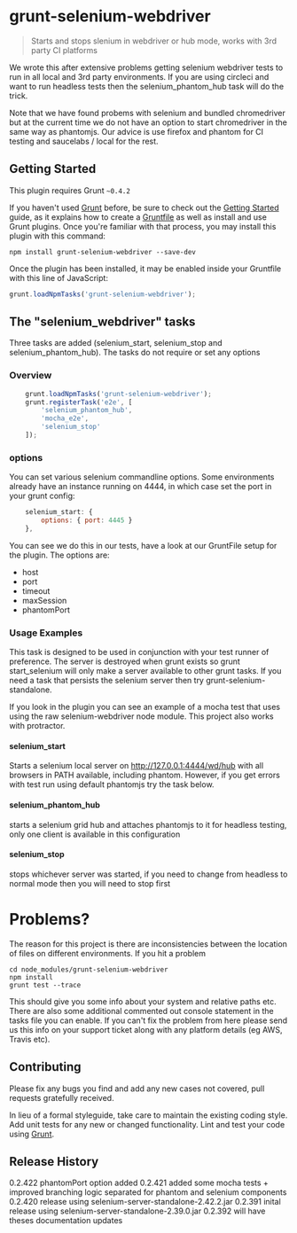 # grunt-selenium-webdriver

> Starts and stops slenium in webdriver or hub mode, works with 3rd party CI platforms

We wrote this after extensive problems getting selenium webdriver tests to run in all local and 3rd party environments. If you are using circleci and want to run headless tests then the selenium_phantom_hub task will do the trick.

Note that we have found probems with selenium and bundled chromedriver but at the current time we do not have an option to start chromedriver in the same way as phantomjs. Our advice is use firefox and phantom for CI testing and saucelabs / local for the rest.

## Getting Started
This plugin requires Grunt `~0.4.2`

If you haven't used [Grunt](http://gruntjs.com/) before, be sure to check out the [Getting Started](http://gruntjs.com/getting-started) guide, as it explains how to create a [Gruntfile](http://gruntjs.com/sample-gruntfile) as well as install and use Grunt plugins. Once you're familiar with that process, you may install this plugin with this command:

```shell
npm install grunt-selenium-webdriver --save-dev
```

Once the plugin has been installed, it may be enabled inside your Gruntfile with this line of JavaScript:

```js
grunt.loadNpmTasks('grunt-selenium-webdriver');
```

## The "selenium_webdriver" tasks

Three tasks are added (selenium_start, selenium_stop and selenium_phantom_hub). The tasks do not require or set any options

### Overview

```js
    grunt.loadNpmTasks('grunt-selenium-webdriver');
    grunt.registerTask('e2e', [
        'selenium_phantom_hub',
        'mocha_e2e',
        'selenium_stop'    
    ]);
```

### options

You can set various selenium commandline options. Some environments already have an instance running on 4444, in which case set the port in your grunt config:

```js
    selenium_start: {
        options: { port: 4445 }
    },
```

You can see we do this in our tests, have a look at our GruntFile setup for the plugin. The options are:

- host
- port
- timeout
- maxSession
- phantomPort

### Usage Examples

This task is designed to be used in conjunction with your test runner of preference. The server is destroyed when grunt exists so grunt start_selenium will only make a server available to other grunt tasks.
If you need a task that persists the selenium server then try grunt-selenium-standalone.

If you look in the plugin you can see an example of a mocha test that uses using the raw selenium-webdriver node module. This project also works with protractor.

#### selenium_start
Starts a selenium local server on http://127.0.0.1:4444/wd/hub with all browsers in PATH available, including phantom. However, if you get errors with test run using default phantomjs try the task below.
#### selenium_phantom_hub
starts a selenium grid hub and attaches phantomjs to it for headless testing, only one client is available in this configuration
#### selenium_stop
stops whichever server was started, if you need to change from headless to normal mode then you will need to stop first

# Problems?

The reason for this project is there are inconsistencies between the location of files on different environments. If you hit a problem

```
cd node_modules/grunt-selenium-webdriver
npm install
grunt test --trace
```

This should give you some info about your system and relative paths etc. There are also some additional commented out console statement in the tasks file you can enable. If you can't fix the problem from here please send us this info on your support ticket along with any platform details (eg AWS, Travis etc).

## Contributing

Please fix any bugs you find and add any new cases not covered, pull requests gratefully received. 

In lieu of a formal styleguide, take care to maintain the existing coding style. Add unit tests for any new or changed functionality. Lint and test your code using [Grunt](http://gruntjs.com/).

## Release History
0.2.422 phantomPort option added 
0.2.421 added some mocha tests + improved branching logic separated for phantom and selenium components 
0.2.420 release using selenium-server-standalone-2.42.2.jar
0.2.391 inital release using selenium-server-standalone-2.39.0.jar
0.2.392 will have theses documentation updates
